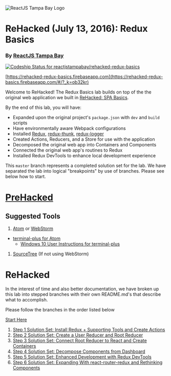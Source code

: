 ![ReactJS Tampa Bay Logo](https://avatars2.githubusercontent.com/u/18738421?v=3&s=200)

# ReHacked (July 13, 2016): Redux Basics
### By [ReactJS Tampa Bay](http://www.meetup.com/ReactJS-Tampa-Bay/)

[ ![Codeship Status for reactjstampabay/rehacked-redux-basics](https://codeship.com/projects/8b2a9fa0-1d22-0134-a202-220e900c5efe/status?branch=master)](https://codeship.com/projects/159980)

[https://rehacked-redux-basics.firebaseapp.com](https://rehacked-redux-basics.firebaseapp.com/#/?_k=ob32kr)

Welcome to ReHacked!  The Redux Basics lab builds on top of the the original web application we built in [ReHacked: SPA Basics](https://github.com/reactjstampabay/rehacked-spa-basics-solution-set). 

By the end of this lab, you will have:

* Expanded upon the original project's `package.json` with `dev` and `build` scripts
* Have environmentally aware Webpack configurations
* Installed [Redux](https://github.com/gaearon/redux), [redux-thunk](https://github.com/gaearon/redux-thunk), [redux-logger](https://github.com/gaearon/redux-logger)
* Created Actions, Reducers, and a Store for use with the application
* Decomposed the original web app into Containers and Components
* Connected the original web app's routines to Redux
* Installed Redux DevTools to enhance local development experience

This `master` branch represents a completed solution set for the lab.  We have separated the lab into logical "breakpoints" by use of branches.  Please see below how to start.

# [PreHacked](#prehacked)

## Suggested Tools

1. [Atom](https://atom.io/) or [WebStorm](https://www.jetbrains.com/webstorm/)
  - [terminal-plus for Atom](https://atom.io/packages/terminal-plus)
    - [Windows 10 User Instructions for terminal-plus](https://github.com/jeremyramin/terminal-plus/issues/15#issuecomment-144618245)

1. [SourceTree](https://www.sourcetreeapp.com/) (If not using WebStorm)

# ReHacked

In the interest of time and also better documentation, we have broken up this lab into stepped branches with their own README.md's that describe what to accomplish.

Please follow the branches in the order listed below

[Start Here](https://github.com/reactjstampabay/rehacked-redux-basics/tree/initial)

1. [Step 1 Solution Set: Install Redux + Supporting Tools and Create Actions](https://github.com/reactjstampabay/rehacked-redux-basics/tree/step-1)
1. [Step 2 Solution Set: Create a User Reducer and Root Reducer](https://github.com/reactjstampabay/rehacked-redux-basics/tree/step-2)
1. [Step 3 Solution Set: Connect Root Reducer to React and Create Containers](https://github.com/reactjstampabay/rehacked-redux-basics/tree/step-3)
1. [Step 4 Solution Set: Decompose Components from Dashboard](https://github.com/reactjstampabay/rehacked-redux-basics/tree/step-4)
1. [Step 5 Solution Set: Enhanced Development with Redux DevTools](https://github.com/reactjstampabay/rehacked-redux-basics/tree/step-5)
1. [Step 6 Solution Set: Expanding With react-router-redux and Rethinking Components](https://github.com/reactjstampabay/rehacked-redux-basics/tree/step-6)
